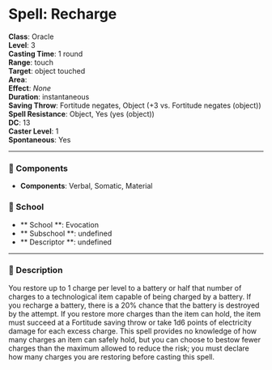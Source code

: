 
# Spell: Recharge
**Class**: Oracle  
**Level**: 3  
**Casting Time**: 1 round  
**Range**: touch  
**Target**: object touched  
**Area**:   
**Effect**: _None_  
**Duration**: instantaneous  
**Saving Throw**: Fortitude negates, Object (+3 vs. Fortitude negates (object))  
**Spell Resistance**: Object, Yes (yes (object))  
**DC**: 13  
**Caster Level**: 1  
**Spontaneous**: Yes

---

### 🔮 Components
- **Components**: Verbal, Somatic, Material

### 🏫 School
- ** School **: Evocation
- ** Subschool **: undefined
- ** Descriptor **: undefined
---

### 📜 Description
You restore up to 1 charge per level to a battery or half that number of charges to a technological item capable of being charged by a battery. If you recharge a battery, there is a 20% chance that the battery is destroyed by the attempt. If you restore more charges than the item can hold, the item must succeed at a Fortitude saving throw or take 1d6 points of electricity damage for each excess charge. This spell provides no knowledge of how many charges an item can safely hold, but you can choose to bestow fewer charges than the maximum allowed to reduce the risk; you must declare how many charges you are restoring before casting this spell.
